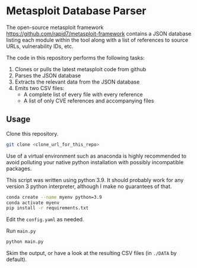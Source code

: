 # Metasploit Database Parser

The open-source metasploit framework
https://github.com/rapid7/metasploit-framework
contains a JSON database listing each module within
the tool along with a list of references to source URLs, 
vulnerability IDs, etc.

The code in this repository performs the following tasks:
1. Clones or pulls the latest metasploit code from github
2. Parses the JSON database
3. Extracts the relevant data from the JSON database
4. Emits two CSV files:
    * A complete list of every file with every reference
    * A list of only CVE references and accompanying files
    
## Usage

Clone this repository.

```bash
git clone <clone_url_for_this_repo>
```

Use of a virtual environment such as anaconda is highly 
recommended to avoid polluting your native python installation
with possibly incompatible packages.

This script was written using python 3.9.
It should probably work for any version 3 python interpreter, although I make no guarantees of that.

```bash
conda create --name myenv python=3.9
conda activate myenv
pip install -r requirements.txt
```

Edit the `config.yaml` as needed.

Run `main.py`

```python
python main.py
```

Skim the output, or have a look at the resulting CSV files
(in `./DATA` by default).

